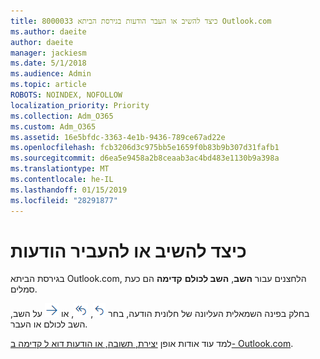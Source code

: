 ```yaml
---
title: 8000033 כיצד להשיב או העבר הודעות בגירסת הביתא Outlook.com
ms.author: daeite
author: daeite
manager: jackiesm
ms.date: 5/1/2018
ms.audience: Admin
ms.topic: article
ROBOTS: NOINDEX, NOFOLLOW
localization_priority: Priority
ms.collection: Adm_O365
ms.custom: Adm_O365
ms.assetid: 16e5bfdc-3363-4e1b-9436-789ce67ad22e
ms.openlocfilehash: fcb3206d3c975bb5e1659f0b83b9b307d31fafb1
ms.sourcegitcommit: d6ea5e9458a2b8ceaab3ac4bd483e1130b9a398a
ms.translationtype: MT
ms.contentlocale: he-IL
ms.lasthandoff: 01/15/2019
ms.locfileid: "28291877"
---
```

# <a name="how-to-reply-to-or-forward-messages"></a>כיצד להשיב או להעביר הודעות

בגירסת הביתא Outlook.com, הלחצנים עבור **השב**, **השב לכולם** **קדימה** הם כעת סמלים. 
  
בחלק בפינה השמאלית העליונה של חלונית הודעה, בחר ![‏‏השב](media/08ad5200-369a-4a2f-bef5-ebdcbef5545f.png), ![השב לכולם](media/be5f41a1-dbea-471f-ba5d-7be4256922d2.png), או ![‏‏העבר](media/29fd06ec-1642-40d1-8faa-ec437ef156fc.png) על השב, השב לכולם או העבר. 
  
למד עוד אודות אופן [יצירת, תשובה, או הודעות דוא ל קדימה ב- Outlook.com](https://go.microsoft.com/fwlink/p/?linkid=873141).
  

